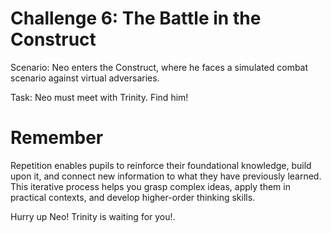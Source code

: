 # Challenge 6: The Battle in the Construct

Scenario: Neo enters the Construct, where he faces a simulated combat scenario against virtual adversaries.

Task: Neo must meet with Trinity. Find him! 

# Remember

Repetition enables pupils to reinforce their foundational knowledge, build upon it, and connect new information to what they have previously learned. This iterative process helps you grasp complex ideas, apply them in practical contexts, and develop higher-order thinking skills.

Hurry up Neo! Trinity is waiting for you!. 

 